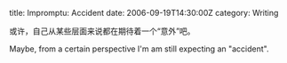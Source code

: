 title: Impromptu: Accident
date: 2006-09-19T14:30:00Z
category: Writing

或许，自己从某些层面来说都在期待着一个“意外”吧。

Maybe, from a certain perspective I'm am still expecting an "accident".
